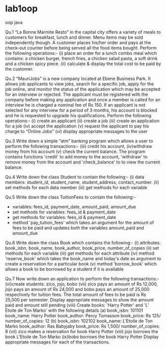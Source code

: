 # lab1oop
oop java

Qu.1 “La Bonne Marmite Resto” in the capital city offers a variety of meals to customers for breakfast, lunch and dinner. Menu items may be sold independently though. A customer places his/her order and pays at the check-out counter before being served all the food items bought. Perform the following operations:-
  (i) place an order for a lunch combo meal which contains: a chicken burger, french fries, a chicken salad pasta, a soft drink and a chicken spicy piece.
  (ii) calculate & display the total cost to be paid by the customer.

Qu.2 “MauriJobs” is a new company located at Ebene Business Park. It allows job applicants to view jobs, search for a specific job, apply for the job online, and monitor the status of the application which may be accepted for an interview or rejected. The applicant must be registered with the company before making any application and once a member is called for an interview he is charged a nominal fee of Rs 150. If an applicant is not selected for any interview for a period of 3 months, his account is blocked and he is requested to upgrade his qualifications.
Perform the following operations:-
  (i) create an applicant
  (ii) create a job
  (iii) create an application for a job
  (iv) accept the application
  (v) request the applicant to pay his charge to “Online Jobs”
  (vi) display appropriate messages to the user

Qu.3 Write down a simple “atm” banking program which allows a user to perform the following transactions:-
  (iii) credit his account,
  (iv)withdraw money from his account
  (v) check the current balance.
The program contains functions 'credit' to add money to the account, 'withdraw' to remove money from the account and 'check_balance' to to view the current balance.

Qu.4 Write down the class Student to contain the following:-
(i) data members: student_id, student_name, student_address, contact_number.
(ii) set methods for each data member
(iii) get methods for each variable

Qu.5 Write down the class TuitionFees to contain the following:-
- variables: fees_id, payment_date, amount_paid, amount_due
- set methods for variables: fees_id & payment_date
- get methods for variables: fees_id & payment_date
- method 'pay_tuition_fees' which takes an argument for the amount of fees to be paid and updates both the variables amount_paid and amount_due

Qu.6 Write down the class Book which contains the following:-
  (i) attributes: book_isbn, book_name, book_author, book_price, number_of_copies
  (ii) set methods for each variable
  (iii) get methods for each attribute
  (iv) method 'reserve_book' which takes the book_name and today's date as argument to create a reservation for a particular book
  (v) method 'borrow_book' which allows a book to be borrowed by a student if it is available

Qu.7 Now write down an application to perform the following transactions:-
  (vi)create students: zico, jojo, bobo
  (vii) zico pays an amount of Rs 12,000, jojo pays an amount of Rs 24,000 and bobo pays an amount of 25,000 respectively for tuition fees. The total amount of fees to be paid is Rs 25,000 per semester. Display appropriate messages to show the amount paid and amount still pending
  (viii) Create books: 'Harry Potter' and 'L' Etoile de Ton Marko' with the following details
(a) book_isbn: 101101
book_name: Harry Potter
book_author: Percy Tomasson
book_price: Rs 125/
number_of_copies: 12
(b) book_isbn: 102102
book_name: L'Etoile de Ton Marko
book_author: Ras Babyjaby
book_price: Rs 1,500/
number_of_copies: 8
  (vii) zico makes a reservation for book Harry Potter
  (viii) jojo borrows the book L'Etoile de Ton Marko
  (ix)bobo borrows the book Harry Potter
Display appropriate messages for each of the transactions.
